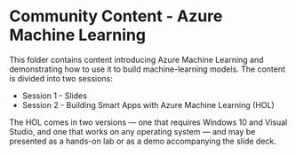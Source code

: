 # Community Content - Azure Machine Learning

This folder contains content introducing Azure Machine Learning and demonstrating how to use it to build machine-learning models. The content is divided into two sessions:

- Session 1 - Slides
- Session 2 - Building Smart Apps with Azure Machine Learning (HOL)

The HOL comes in two versions — one that requires Windows 10 and Visual Studio, and one that works on any operating system — and may be presented as a hands-on lab or as a demo accompanying the slide deck.